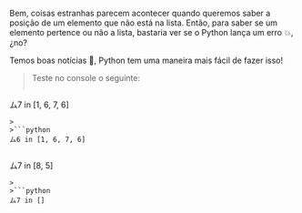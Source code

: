 Bem, coisas estranhas parecem acontecer quando queremos saber a posição de um elemento que não está na lista. Então, para saber se um elemento pertence ou não a lista, bastaria ver se o Python lança um erro :boom:, ¿no?

Temos boas notícias :newspaper:, Python tem uma maneira mais fácil de fazer isso!

> Teste no console o seguinte:
>
>```python
ム7 in [1, 6, 7, 6]
```
>
>```python
ム6 in [1, 6, 7, 6]
```
>
>```python
ム7 in [8, 5]
```
>
>```python
ム7 in []
```

